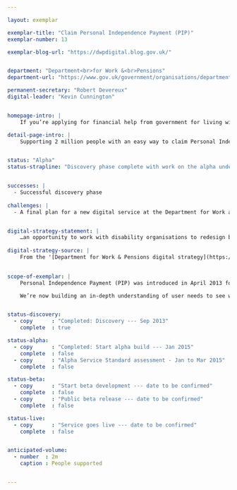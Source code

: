 ```yaml
---

layout: exemplar

exemplar-title: "Claim Personal Independence Payment (PIP)"
exemplar-number: 13

exemplar-blog-url: "https://dwpdigital.blog.gov.uk/"


department: "Department<br>for Work &<br>Pensions"
department-url: "https://www.gov.uk/government/organisations/department-for-work-pensions"

permanent-secretary: "Robert Devereux"
digital-leader: "Kevin Cunnington"


homepage-intro: |
    If you’re applying for financial help from government for living with disabilities there’ll be a simple digital service for you to use

detail-page-intro: |
    Supporting 2 million people with an easy way to claim Personal Independence Payment online


status: "Alpha"
status-strapline: "Discovery phase complete with work on the alpha under way. Further work on the Personal Independence Payment exemplar will be linked to the delivery of [managed reassessment](https://www.gov.uk/government/uploads/system/uploads/attachment_data/file/180964/pip-reassessments-and-impacts.pdf) for claimants that begins in October 2015."


successes: |
  - Successful discovery phase
  
challenges: |
  - A final plan for a new digital service at the Department for Work and Pensions is still to be agreed


digital-strategy-statement: |
    …an opportunity to work with disability organisations to redesign business processes and facilitate a move to digital… working closely with GDS to develop an online service, learning the lessons from a controlled launch, with the intention of bringing this in as soon as possible after the launch of PIP.
    
digital-strategy-source: |
    From the '[Department for Work & Pensions digital strategy](https://www.gov.uk/government/publications/dwp-digital-strategy)' – December 2012
    

scope-of-exemplar: |
    Personal Independence Payment (PIP) was introduced in April 2013 for people aged 16 to 64 to help with the extra costs of long-term ill-health or disability. Users can make a claim over the telephone or through the post and may need to attend a face-to-face consultation with a health professional to assess how much support they need.

    We’re now building an in-depth understanding of user needs to see which parts of the PIP process might best be delivered through digital channels.


status-discovery:
  - copy      : "Completed: Discovery --- Sep 2013"
    complete  : true

status-alpha:
  - copy      : "Completed: Start alpha build --- Jan 2015"
    complete  : false
  - copy      : "Alpha Service Standard assessment - Jan to Mar 2015"
    complete  : false

status-beta:
  - copy      : "Start beta development --- date to be confirmed"
    complete  : false
  - copy      : "Public beta release --- date to be confirmed"
    complete  : false

status-live:
  - copy      : "Service goes live --- date to be confirmed"
    complete  : false


anticipated-volume:
  - number  : 2m
    caption : People supported


---
```


